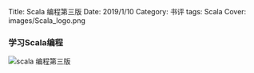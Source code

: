 Title: Scala 编程第三版
Date: 2019/1/10
Category: 书评
tags: Scala
Cover: images/Scala_logo.png
### 学习Scala编程

![scala 编程第三版]({static}../images/scala.jpg)
